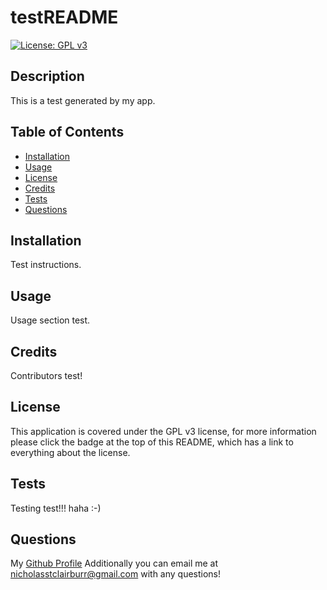 # testREADME
  [![License: GPL v3](https://img.shields.io/badge/License-GPLv3-blue.svg)](https://www.gnu.org/licenses/gpl-3.0)
  ## Description
  This is a test generated by my app.
  ## Table of Contents
  - [Installation](#installation)
  - [Usage](#usage)
  - [License](#license)
  - [Credits](#credits)
  - [Tests](#tests)
  - [Questions](#questions)

  ## Installation
  Test instructions.
  ## Usage 
  Usage section test.
  ## Credits
  Contributors test!
  ## License
  This application is covered under the GPL v3 license, for more information please click the badge at the top of this README, which has a link to everything about the license.
  ## Tests
  Testing test!!! haha :-)
  ## Questions
  My [Github Profile](https://github.com/itsmenickfromschool)
  Additionally you can email me at <nicholasstclairburr@gmail.com> with any questions!
